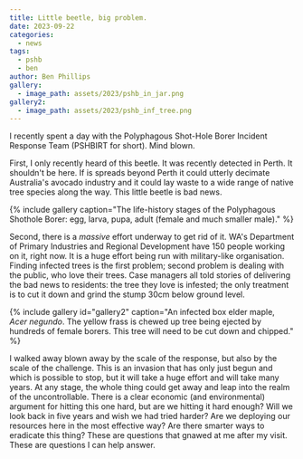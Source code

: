 ```yaml
---
title: Little beetle, big problem.
date: 2023-09-22
categories:
  - news
tags:
  - pshb
  - ben
author: Ben Phillips
gallery:
  - image_path: assets/2023/pshb_in_jar.png
gallery2:
  - image_path: assets/2023/pshb_inf_tree.png
---
```


I recently spent a day with the Polyphagous Shot-Hole Borer Incident Response Team (PSHBIRT for short).  Mind blown.

First, I only recently heard of this beetle.  It was recently detected in Perth.  It shouldn't be here.  If is spreads beyond Perth it could utterly decimate Australia's avocado industry and it could lay waste to a wide range of native tree species along the way.  This little beetle is bad news.

{% include gallery caption="The life-history stages of the Polyphagous Shothole Borer: egg, larva, pupa, adult (female and much smaller male)." %}

Second, there is a _massive_ effort underway to get rid of it.  WA's Department of Primary Industries and Regional Development have 150 people working on it, right now.  It is a huge effort being run with military-like organisation.  Finding infected trees is the first problem; second problem is dealing with the public, who love their trees.  Case managers all told stories of delivering the bad news to residents: the tree they love is infested; the only treatment is to cut it down and grind the stump 30cm below ground level.

{% include gallery id="gallery2" caption="An infected box elder maple, _Acer negundo_. The yellow frass is chewed up tree being ejected by hundreds of female borers. This tree will need to be cut down and chipped." %}

I walked away blown away by the scale of the response, but also by the scale of the challenge.  This is an invasion that has only just begun and which is possible to stop, but it will take a huge effort and will take many years.  At any stage, the whole thing could get away and leap into the realm of the uncontrollable. There is a clear economic (and environmental) argument for hitting this one hard, but are we hitting it hard enough?  Will we look back in five years and wish we had tried harder?  Are we deploying our resources here in the most effective way?  Are there smarter ways to eradicate this thing?  These are questions that gnawed at me after my visit.  These are questions I can help answer.


